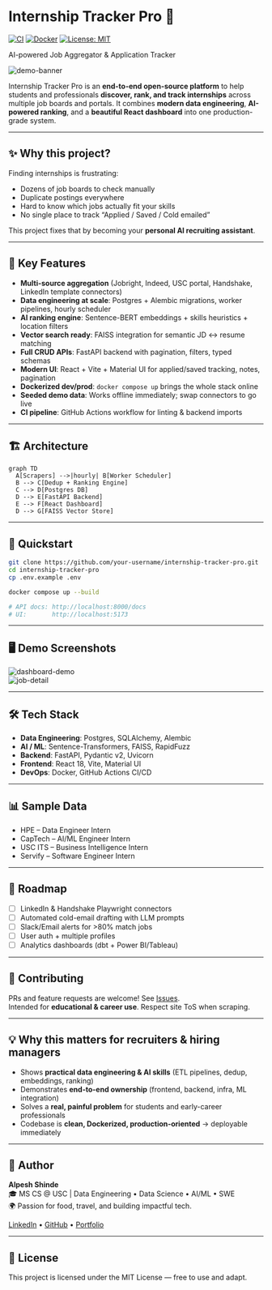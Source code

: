 # Internship Tracker Pro 🚀  
[![CI](https://github.com/your-username/internship-tracker-pro/actions/workflows/ci.yml/badge.svg)](../../actions)
[![Docker](https://img.shields.io/badge/Docker-ready-blue)](https://www.docker.com/)
[![License: MIT](https://img.shields.io/badge/License-MIT-yellow.svg)](LICENSE)

AI-powered Job Aggregator & Application Tracker

![demo-banner](docs/banner.png)

Internship Tracker Pro is an **end-to-end open-source platform** to help students and professionals **discover, rank, and track internships** across multiple job boards and portals. It combines **modern data engineering**, **AI-powered ranking**, and a **beautiful React dashboard** into one production-grade system.

---

## ✨ Why this project?
Finding internships is frustrating:  
- Dozens of job boards to check manually  
- Duplicate postings everywhere  
- Hard to know which jobs actually fit your skills  
- No single place to track “Applied / Saved / Cold emailed”  

This project fixes that by becoming your **personal AI recruiting assistant**.

---

## 🔑 Key Features
- **Multi-source aggregation** (Jobright, Indeed, USC portal, Handshake, LinkedIn template connectors)  
- **Data engineering at scale**: Postgres + Alembic migrations, worker pipelines, hourly scheduler  
- **AI ranking engine**: Sentence-BERT embeddings + skills heuristics + location filters  
- **Vector search ready**: FAISS integration for semantic JD ↔ resume matching  
- **Full CRUD APIs**: FastAPI backend with pagination, filters, typed schemas  
- **Modern UI**: React + Vite + Material UI for applied/saved tracking, notes, pagination  
- **Dockerized dev/prod**: `docker compose up` brings the whole stack online  
- **Seeded demo data**: Works offline immediately; swap connectors to go live  
- **CI pipeline**: GitHub Actions workflow for linting & backend imports  

---

## 🏗️ Architecture
```mermaid
graph TD
  A[Scrapers] -->|hourly| B[Worker Scheduler]
  B --> C[Dedup + Ranking Engine]
  C --> D[Postgres DB]
  D --> E[FastAPI Backend]
  E --> F[React Dashboard]
  D --> G[FAISS Vector Store]
```

---

## 🚀 Quickstart
```bash
git clone https://github.com/your-username/internship-tracker-pro.git
cd internship-tracker-pro
cp .env.example .env

docker compose up --build

# API docs: http://localhost:8000/docs
# UI:       http://localhost:5173
```

---

## 🖥️ Demo Screenshots
![dashboard-demo](docs/dashboard.png)  
![job-detail](docs/job-detail.png)  

---

## 🛠️ Tech Stack
- **Data Engineering**: Postgres, SQLAlchemy, Alembic  
- **AI / ML**: Sentence-Transformers, FAISS, RapidFuzz  
- **Backend**: FastAPI, Pydantic v2, Uvicorn  
- **Frontend**: React 18, Vite, Material UI  
- **DevOps**: Docker, GitHub Actions CI/CD  

---

## 📊 Sample Data
- HPE – Data Engineer Intern  
- CapTech – AI/ML Engineer Intern  
- USC ITS – Business Intelligence Intern  
- Servify – Software Engineer Intern  

---

## 📌 Roadmap
- [ ] LinkedIn & Handshake Playwright connectors  
- [ ] Automated cold-email drafting with LLM prompts  
- [ ] Slack/Email alerts for >80% match jobs  
- [ ] User auth + multiple profiles  
- [ ] Analytics dashboards (dbt + Power BI/Tableau)  

---

## 🤝 Contributing
PRs and feature requests are welcome! See [Issues](../../issues).  
Intended for **educational & career use**. Respect site ToS when scraping.

---

## 💡 Why this matters for recruiters & hiring managers
- Shows **practical data engineering & AI skills** (ETL pipelines, dedup, embeddings, ranking)  
- Demonstrates **end-to-end ownership** (frontend, backend, infra, ML integration)  
- Solves a **real, painful problem** for students and early-career professionals  
- Codebase is **clean, Dockerized, production-oriented** → deployable immediately  

---

## 👤 Author

**Alpesh Shinde**  
🎓 MS CS @ USC | Data Engineering • Data Science • AI/ML • SWE  
🌍 Passion for food, travel, and building impactful tech.  

[LinkedIn](https://www.linkedin.com/in/alpeshshinde/) • [GitHub](https://github.com/alpeshrocks) • [Portfolio](https://alpeshrocks.github.io/alpesh-portfolio/)

---

## 📜 License
This project is licensed under the MIT License — free to use and adapt.
